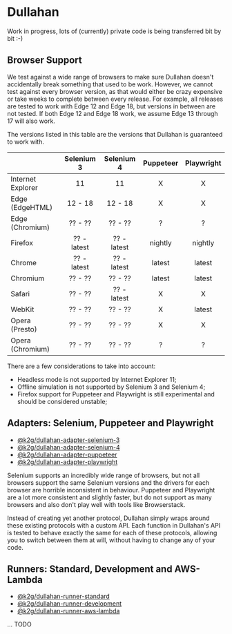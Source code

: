 # Dullahan
Work in progress, lots of (currently) private code is being transferred bit by bit :-)

## Browser Support
We test against a wide range of browsers to make sure Dullahan doesn't accidentally break something that used to be work. However, we cannot test against every browser version, as that would either be crazy expensive or take weeks to complete between every release. For example, all releases are tested to work with Edge 12 and Edge 18, but versions in between are not tested. If both Edge 12 and Edge 18 work, we assume Edge 13 through 17 will also work.

The versions listed in this table are the versions that Dullahan is guaranteed to work with.

|  | Selenium 3 | Selenium 4 | Puppeteer | Playwright |
| --- | :---: | :---: | :---: | :---: |
| Internet Explorer | 11 | 11 | X | X |
| Edge (EdgeHTML) | 12 - 18 | 12 - 18 | X | X |
| Edge (Chromium) | ?? - ?? | ?? - ?? | ? | ? |
| Firefox | ?? - latest | ?? - latest | nightly | nightly |
| Chrome | ?? - latest | ?? - latest | latest | latest |
| Chromium | ?? - ?? | ?? - ?? | latest | latest |
| Safari | ?? - ?? | ?? - latest | X | X |
| WebKit | ?? - ?? | ?? - ?? | X | latest |
| Opera (Presto) | ?? - ?? | ?? - ?? | X | X |
| Opera (Chromium) | ?? - ?? | ?? - ?? | ? | ? |

There are a few considerations to take into account:
* Headless mode is not supported by Internet Explorer 11;
* Offline simulation is not supported by Selenium 3 and Selenium 4;
* Firefox support for Puppeteer and Playwright is still experimental and should be considered unstable;

## Adapters: Selenium, Puppeteer and Playwright
* [@k2g/dullahan-adapter-selenium-3](./packages/dullahan-adapter-selenium-3)
* [@k2g/dullahan-adapter-selenium-4](./packages/dullahan-adapter-selenium-4)
* [@k2g/dullahan-adapter-puppeteer](./packages/dullahan-adapter-puppeteer)
* [@k2g/dullahan-adapter-playwright](./packages/dullahan-adapter-playwright)

Selenium supports an incredibly wide range of browsers, but not all browsers support the same Selenium versions and the drivers for each browser are horrible inconsistent in behaviour. Puppeteer and Playwright are a lot more consistent and slightly faster, but do not support as many browsers and also don't play well with tools like Browserstack.

Instead of creating yet another protocol, Dullahan simply wraps around these existing protocols with a custom API. Each function in Dullahan's API is tested to behave exactly the same for each of these protocols, allowing you to switch between them at will, without having to change any of your code.

## Runners: Standard, Development and AWS-Lambda
* [@k2g/dullahan-runner-standard](./packages/dullahan-runner-standard)
* [@k2g/dullahan-runner-development](./packages/dullahan-runner-development)
* [@k2g/dullahan-runner-aws-lambda](./packages/dullahan-runner-aws-lambda)

... TODO
